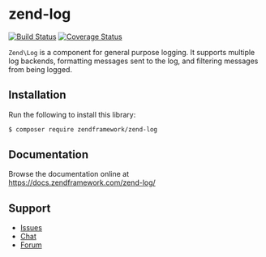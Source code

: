 # zend-log

[![Build Status](https://secure.travis-ci.org/zendframework/zend-log.svg?branch=master)](https://secure.travis-ci.org/zendframework/zend-log)
[![Coverage Status](https://coveralls.io/repos/github/zendframework/zend-log/badge.svg?branch=master)](https://coveralls.io/github/zendframework/zend-log?branch=master)

`Zend\Log` is a component for general purpose logging. It supports multiple log
backends, formatting messages sent to the log, and filtering messages from being
logged.

## Installation

Run the following to install this library:

```bash
$ composer require zendframework/zend-log
```

## Documentation

Browse the documentation online at https://docs.zendframework.com/zend-log/

## Support

* [Issues](https://github.com/zendframework/zend-log/issues/)
* [Chat](https://zendframework-slack.herokuapp.com/)
* [Forum](https://discourse.zendframework.com/)
